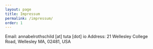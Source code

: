 ```yaml
---
layout: page
title: Impressum
permalink: /impressum/
order: 1
---
```


Email: annabelrothschild [at] tuta [dot] io
Address: 21 Wellesley College Road, Wellesley MA, 02481, USA
